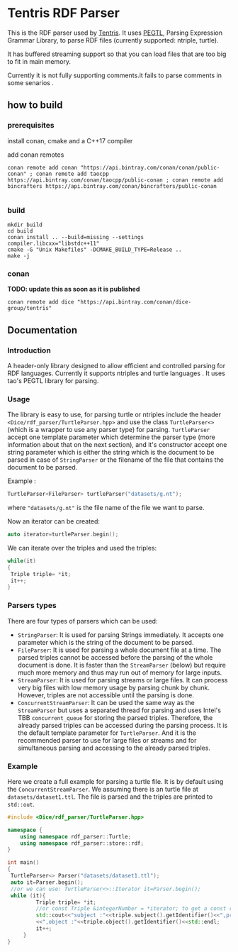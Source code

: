 # Tentris RDF Parser

This is the RDF parser used by [Tentris](https://github.com/dice-group/tentris). It uses [PEGTL](https://github.com/taocpp/PEGTL), Parsing Expression Grammar Library, to parse RDF files (currently supported: ntriple, turtle). 

It has buffered streaming support so that you can load files that are too big to fit in main memory. 

Currently it is not fully supporting comments.it fails to parse comments in some senarios .

## how to build
### prerequisites

install conan, cmake and a C++17 compiler

add conan remotes
```
conan remote add conan "https://api.bintray.com/conan/conan/public-conan" ; conan remote add taocpp https://api.bintray.com/conan/taocpp/public-conan ; conan remote add bincrafters https://api.bintray.com/conan/bincrafters/public-conan
 
```

### build
```
mkdir build
cd build
conan install .. --build=missing --settings compiler.libcxx="libstdc++11"
cmake -G "Unix Makefiles" -DCMAKE_BUILD_TYPE=Release ..
make -j
```


### conan 
**TODO: update this as soon as it is published**
```
conan remote add dice "https://api.bintray.com/conan/dice-group/tentris"

```

## Documentation

### Introduction

A header-only library designed to allow efficient and controlled parsing for RDF languages.
Currently it supports ntriples and turtle languages .
It uses tao's PEGTL library for parsing.

### Usage

The library is easy to use, for parsing turtle or ntriples include the header `<Dice/rdf_parser/TurtleParser.hpp>` and use the class `TurtleParser<>` (which is a wrapper to use any parser type) for parsing. 
`TurtleParser` accept one template parameter which determine the parser type (more information about that on the next section), and it's constructor accept one string parameter which is either the string which is the document to be parsed in case of `StringParser` or the filename of the file that contains the document to be parsed.

Example :
```c++
TurtleParser<FileParser> turtleParser("datasets/g.nt");
```
where `"datasets/g.nt"` is the file name of the file we want to parse.

Now an iterator can be created:
```c++
auto iterator=turtleParser.begin();
```

We can iterate over the triples and used the triples:

```c++
while(it)
{
 Triple triple= *it;
 it++;
}
```

### Parsers types
There are four types of parsers which can be used:
- `StringParser`: It is used for parsing Strings immediately. It accepts one parameter which is the string of the document to be parsed.
- `FileParser`: It is used for parsing a whole document file at a time. The parsed triples cannot be accessed before the parsing of the whole document is done. It is faster than the `StreamParser` (below) but require much more memory and thus may run out of memory for large inputs.
- `StreamParser`: It is used for parsing streams or large files. It can process very big files with low memory usage by parsing chunk by chunk. However, triples are not accessible until the parsing is done. 
- `ConcurrentStreamParser`: It can be used the same way as the `StreamParser` but uses a separated thread for parsing and uses Intel's TBB `concurrent_queue`
for storing the parsed triples. Therefore, the already parsed triples can be accessed during the parsing process. It is the default template parameter for `TurtleParser`.
And it is the recommended parser to use for large files or streams and for simultaneous parsing and accessing to the already parsed triples.

### Example
Here we create a full example for parsing a turtle file. It is by default using the `ConcurrentStreamParser`. We assuming there is an turtle file at `datasets/dataset1.ttl`. The file is parsed and the triples are printed to `std::out`.

```c++
#include <Dice/rdf_parser/TurtleParser.hpp>

namespace {
    using namespace rdf_parser::Turtle;
    using namespace rdf_parser::store::rdf;
}

int main()
{
 TurtleParser<> Parser("datasets/dataset1.ttl");
 auto it=Parser.begin();
 //or we can use: TurtleParser<>::Iterator it=Parser.begin();
 while (it){
         Triple triple= *it;
         //or const Triple &integerNumber = *iterator; to get a const ref
         std::cout<<"subject :"<<triple.subject().getIdentifier()<<",predicit :"<<triple.predicate().getIdentifier()
         <<",object :"<<triple.object().getIdentifier()<<std::endl;
         it++;
     }
}
```
